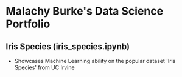 # Malachy Burke's Data Science Portfolio

## Iris Species (iris_species.ipynb) </br>

- Showcases Machine Learning ability on the popular dataset 'Iris Species' from UC Irvine
